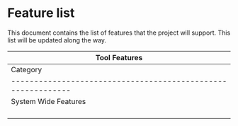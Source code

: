 # Feature list

This document contains the list of features that the project will support. This list will
be updated along the way.

|                        Tool Features                       |
|------------------------------------------------------------|
|   Category    |       Name        |      Description       |
|------------------------------------------------------------|
|  System Wide Features |  Compression formats | It should support an extensible interface for compression formats - zip, gzip, tar, etc. |
|                       |  Cleanup procedure   | Old data should be recycled (compressed on a cheaper storage or deleted)                 |
|                       |  Data retention      | The user should be able to configure data storage time (permanent, temporary - configurable by user) |
|                       |  Batch mode          | The tool can index files and perform map reduce jobs on a configurable period of time. When the user runs the search, it will get the results based on the last indexed files. |
|                       |  Near real time mode | The tool can be run by the user in grep like way (waiting for the results).              |
